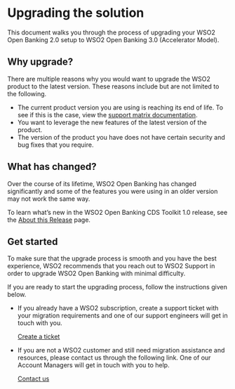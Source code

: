 # Upgrading the solution

This document walks you through the process of upgrading your WSO2 Open Banking 2.0 setup to WSO2 Open Banking 3.0 (Accelerator Model).

## Why upgrade?

There are multiple reasons why you would want to upgrade the WSO2 product to the latest version. These reasons include but are not limited to the following.

- The current product version you are using is reaching its end of life. To see if this is the case, view the [support matrix documentation](https://wso2.com/products/support-matrix/).
- You want to leverage the new features of the latest version of the product.
- The version of the product you have does not have certain security and bug fixes that you require.

## What has changed?

Over the course of its lifetime, WSO2 Open Banking has changed significantly and some of the features you were using in an older version may not work the same way.

To learn what’s new in the WSO2 Open Banking CDS Toolkit 1.0 release, see the [About this Release](../get-started/about-this-release.md) page.

## Get started

To make sure that the upgrade process is smooth and you have the best experience, WSO2 recommends that you reach out to WSO2 Support in order to upgrade WSO2 Open Banking with minimal difficulty.

If you are ready to start the upgrading process, follow the instructions given below.

- If you already have a WSO2 subscription, create a support ticket with your migration requirements and one of our support engineers will get in touch with you.

     [Create a ticket](https://support.wso2.com/support)

- If you are not a WSO2 customer and still need migration assistance and resources, please contact us through the following link. One of our Account Managers will get in touch with you to help.

     [Contact us](https://wso2.com/contact/)